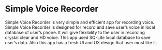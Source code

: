 # Simple Voice Recorder

Simple Voice Recorder is very simple and efficient app for recording voice.  Simple Voice Recorder is designed for record and save user’s voice in local database of user’s phone. It will give flexibility to the user in recording crystal clear and HD voice. This app used SQ-Lite local database to save user’s data. Also this app has a fresh UI and UX design that user must like it. 
